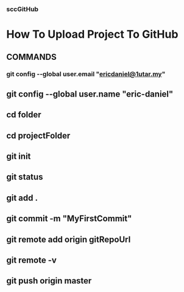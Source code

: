 ### sccGitHub

# How To Upload Project To GitHub

## **COMMANDS**

### git config --global user.email "ericdaniel@1utar.my"

## git config --global user.name "eric-daniel"

## cd folder

## cd projectFolder

## git init

## git status

## git add .

## git commit -m "MyFirstCommit"

## git remote add origin gitRepoUrl

## git remote -v

## git push origin master
